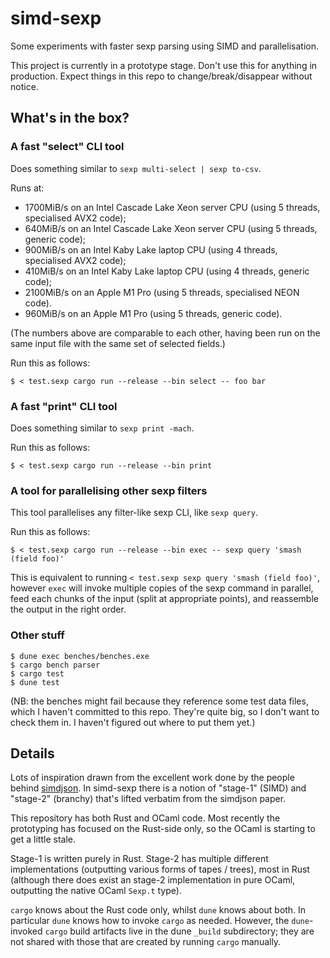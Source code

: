 # simd-sexp

Some experiments with faster sexp parsing using SIMD and parallelisation.

This project is currently in a prototype stage. Don't use this for anything in
production. Expect things in this repo to change/break/disappear without
notice.

## What's in the box?

### A fast "select" CLI tool

Does something similar to `sexp multi-select | sexp to-csv`.

Runs at:
*  1700MiB/s on an Intel Cascade Lake Xeon server CPU (using 5 threads, specialised AVX2 code);
*  640MiB/s on an Intel Cascade Lake Xeon server CPU (using 5 threads, generic code);
*  900MiB/s on an Intel Kaby Lake laptop CPU (using 4 threads, specialised AVX2 code);
*  410MiB/s on an Intel Kaby Lake laptop CPU (using 4 threads, generic code);
*  2100MiB/s on an Apple M1 Pro (using 5 threads, specialised NEON code).
*  960MiB/s on an Apple M1 Pro (using 5 threads, generic code).

(The numbers above are comparable to each other, having been run on the same
input file with the same set of selected fields.)

Run this as follows:

```
$ < test.sexp cargo run --release --bin select -- foo bar
```

### A fast "print" CLI tool

Does something similar to `sexp print -mach`.

Run this as follows:

```
$ < test.sexp cargo run --release --bin print
```

### A tool for parallelising other sexp filters

This tool parallelises any filter-like sexp CLI, like `sexp query`.

Run this as follows:

```
$ < test.sexp cargo run --release --bin exec -- sexp query 'smash (field foo)'
```

This is equivalent to running `< test.sexp sexp query 'smash (field foo)'`,
however `exec` will invoke multiple copies of the sexp command in parallel, feed
each chunks of the input (split at appropriate points), and reassemble the
output in the right order.

### Other stuff

```
$ dune exec benches/benches.exe
$ cargo bench parser
$ cargo test
$ dune test
```

(NB: the benches might fail because they reference some test data files, which
I haven't committed to this repo. They're quite big, so I don't want to check
them in. I haven't figured out where to put them yet.)

## Details

Lots of inspiration drawn from the excellent work done by the people behind
[simdjson](https://simdjson.org/). In simd-sexp there is a notion of "stage-1"
(SIMD) and "stage-2" (branchy) that's lifted verbatim from the simdjson paper.

This repository has both Rust and OCaml code. Most recently the prototyping has
focused on the Rust-side only, so the OCaml is starting to get a little stale.

Stage-1 is written purely in Rust. Stage-2 has multiple different
implementations (outputting various forms of tapes / trees), most in Rust
(although there does exist an stage-2 implementation in pure OCaml, outputting
the native OCaml `Sexp.t` type).

`cargo` knows about the Rust code only, whilst `dune` knows about both. In
particular `dune` knows how to invoke `cargo` as needed. However, the
`dune`-invoked `cargo` build artifacts live in the dune `_build` subdirectory;
they are not shared with those that are created by running `cargo` manually.
